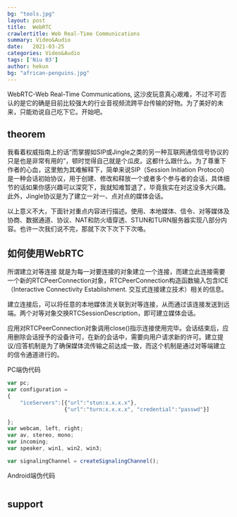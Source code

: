```yaml
---
bg: "tools.jpg"
layout: post
title:  WebRTC
crawlertitle: Web Real-Time Communications
summary: Video&Audio
date:   2021-03-25
categories: Video&Audio
tags: ['Niu 03']
author: hekun
bg: "african-penguins.jpg"
---
```


WebRTC-Web Real-Time Communications, 这沙皮玩意真心艰难，不过不可否认的是它的确是目前比较强大的行业音视频流跨平台传输的好物。为了美好的未来，只能劝说自己吃下它。开始吧。

## theorem

我看着权威指南上的话“而掌握如SIP或Jingle之类的另一种互联网通信信号协议的只是也是非常有用的”，顿时觉得自己就是个瓜皮。这都什么跟什么。为了尊重下作者的心血，这里勉为其难解释下，简单来说SIP（Session Initiation Protocol)是一种会话初始协议，用于创建、修改和释放一个或者多个参与者的会话，具体细节的话如果你感兴趣可以深究下，我就知难暂退了，毕竟我实在对这没多大兴趣。此外，Jingle协议是为了建立一对一、点对点的媒体会话。

以上意义不大，下面针对重点内容进行描述。使用、本地媒体、信令、对等媒体及协商、数据通道、协议、NAT和防火墙穿透、STUN和TURN服务器实现八部分内容。也许一次我们说不完，那就下次下次下下次咯。

## 如何使用WebRTC

所谓建立对等连接 就是为每一对要连接的对象建立一个连接，而建立此连接需要一个新的RTCPeerConnection对象，RTCPeerConnection构造函数输入包含ICE（Interactive Connectivity Establishment. 交互式连接建立技术）相关的信息。

建立连接后，可以将任意的本地媒体流关联到对等连接，从而通过该连接发送到远端。两个对等对象交换RTCSessionDescription，即可建立媒体会话。

应用对RTCPeerConnection对象调用close()指示连接使用完毕。会话结束后，应用删除会话授予的设备许可，在新的会话中，需要向用户请求新的许可。建立提议/应答机制是为了确保媒体流传输之前达成一致，而这个机制是通过对等端建立的信令通道进行的。

PC端伪代码

```javascript
var pc;
var configuration =
{
    "iceServers":[{"url":"stun:x.x.x.x"},
                  {"url":"turn:x.x.x.x", "credential":"passwd"}]

};
var webcam, left, right;
var av, stereo, mono;
var incoming;
var speaker, win1, win2, win3;

var signalingChannel = createSignalingChannel();

```

Android端伪代码

```java

```

## support
